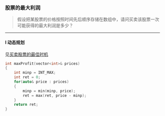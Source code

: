 ### 股票的最大利润

> 假设把某股票的价格按照时间先后顺序存储在数组中，请问买卖该股票一次可能获得的最大利润是多少？  

----------

#### I 动态规划

见[买卖股票的最佳时机](./%230121%20Best%20Time%20to%20Buy%20and%20Sell%20Stock%20买卖股票的最佳时机.md)  

```cpp
int maxProfit(vector<int>& prices) 
{
    int minp = INT_MAX;
    int ret = 0;
    for(auto& price : prices)
    {
        minp = min(minp, price);
        ret = max(ret, price - minp);
    }
    return ret;
}
```
